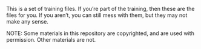 This is a set of training files.  If you’re part of the training, then these are the files for you.  If you aren’t, you can still mess with them, but they may not make any sense.

NOTE: Some materials in this repository are copyrighted, and are used with permission.  Other materials are not.
